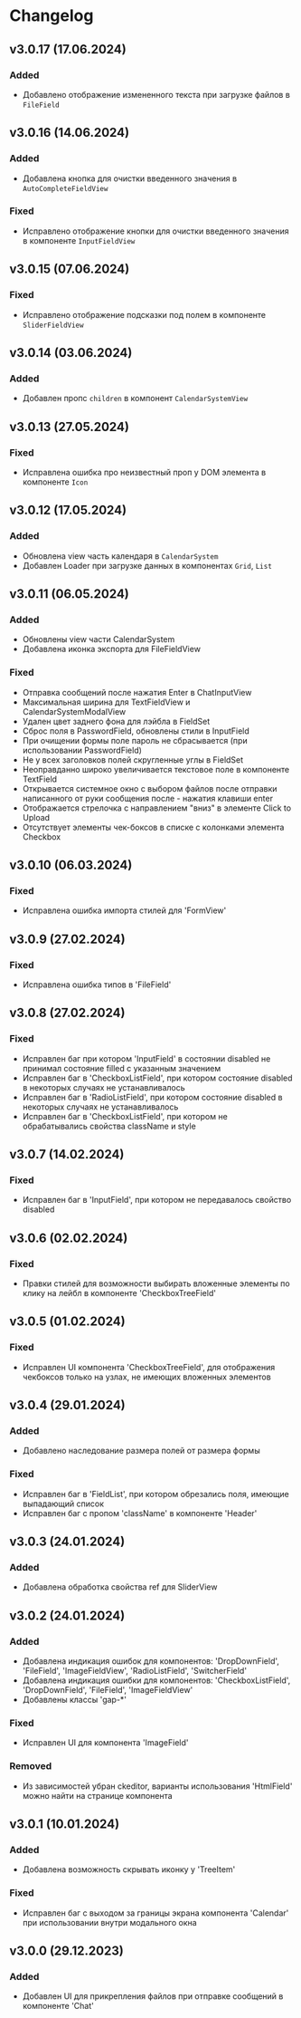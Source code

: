 # Changelog

## v3.0.17 (17.06.2024)

### Added

- Добавлено отображение измененного текста при загрузке файлов в `FileField`

## v3.0.16 (14.06.2024)

### Added

- Добавлена кнопка для очистки введенного значения в `AutoCompleteFieldView`

### Fixed

- Исправлено отображение кнопки для очистки введенного значения в компоненте `InputFieldView`

## v3.0.15 (07.06.2024)

### Fixed

- Исправлено отображение подсказки под полем в компоненте `SliderFieldView`

## v3.0.14 (03.06.2024)

### Added

- Добавлен пропс `children` в компонент `CalendarSystemView`

## v3.0.13 (27.05.2024)

### Fixed

- Исправлена ошибка про неизвестный проп у DOM элемента в компоненте `Icon`

## v3.0.12 (17.05.2024)

### Added

- Обновлена view часть календаря в `CalendarSystem`
- Добавлен Loader при загрузке данных в компонентах `Grid`, `List`

## v3.0.11 (06.05.2024)

### Added

- Обновлены view части CalendarSystem
- Добавлена иконка экспорта для FileFieldView

### Fixed

- Отправка сообщений после нажатия Enter в ChatInputView
- Максимальная ширина для TextFieldView и CalendarSystemModalView
- Удален цвет заднего фона для лэйбла в FieldSet
- Сброс поля в PasswordField, обновлены стили в InputField
- При очищении формы поле пароль не сбрасывается (при использовании PasswordField)
- Не у всех заголовков полей скругленные углы в FieldSet
- Неоправданно широко увеличивается текстовое поле в компоненте TextField
- Открывается системное окно с выбором файлов после отправки написанного от руки сообщения после - нажатия клавиши enter
- Отображается стрелочка с направлением "вниз" в элементе Click to Upload
- Отсутствует элементы чек-боксов в списке с колонками элемента Checkbox

## v3.0.10 (06.03.2024)

### Fixed

- Исправлена ошибка импорта стилей для 'FormView'

## v3.0.9 (27.02.2024)

### Fixed

- Исправлена ошибка типов в 'FileField'

## v3.0.8 (27.02.2024)

### Fixed

- Исправлен баг при котором 'InputField' в состоянии disabled не принимал состояние filled с указанным значением
- Исправлен баг в 'CheckboxListField', при котором состояние disabled в некоторых случаях не устанавливалось 
- Исправлен баг в 'RadioListField', при котором состояние disabled в некоторых случаях не устанавливалось 
- Исправлен баг в 'CheckboxListField', при котором не обрабатывались свойства className и style

## v3.0.7 (14.02.2024)

### Fixed

- Исправлен баг в 'InputField', при котором не передавалось свойство disabled

## v3.0.6 (02.02.2024)

### Fixed

- Правки стилей для возможности выбирать вложенные элементы по клику на лейбл в компоненте 'CheckboxTreeField'

## v3.0.5 (01.02.2024)

### Fixed

- Исправлен UI компонента 'CheckboxTreeField', для отображения чекбоксов только на узлах, не имеющих вложенных элементов

## v3.0.4 (29.01.2024)

### Added

- Добавлено наследование размера полей от размера формы

### Fixed

- Исправлен баг в 'FieldList', при котором обрезались поля, имеющие выпадающий список
- Исправлен баг с пропом 'className' в компоненте 'Header'

## v3.0.3 (24.01.2024)

### Added

- Добавлена обработка свойства ref для SliderView

## v3.0.2 (24.01.2024)

### Added

- Добавлена индикация ошибок для компонентов: 'DropDownField', 'FileField', 'ImageFieldView', 'RadioListField', 'SwitcherField'
- Добавлена индикация ошибки для компонентов: 'CheckboxListField', 'DropDownField', 'FileField', 'ImageFieldView'
- Добавлены классы 'gap-\*'

### Fixed

- Исправлен UI для компонента 'ImageField'

### Removed

- Из зависимостей убран ckeditor, варианты использования 'HtmlField' можно найти на странице компонента

## v3.0.1 (10.01.2024)

### Added

- Добавлена возможность скрывать иконку у 'TreeItem'

### Fixed

- Исправлен баг с выходом за границы экрана компонента 'Calendar' при использовании внутри модального окна

## v3.0.0 (29.12.2023)

### Added

- Добавлен UI для прикрепления файлов при отправке сообщений в компоненте 'Chat'
